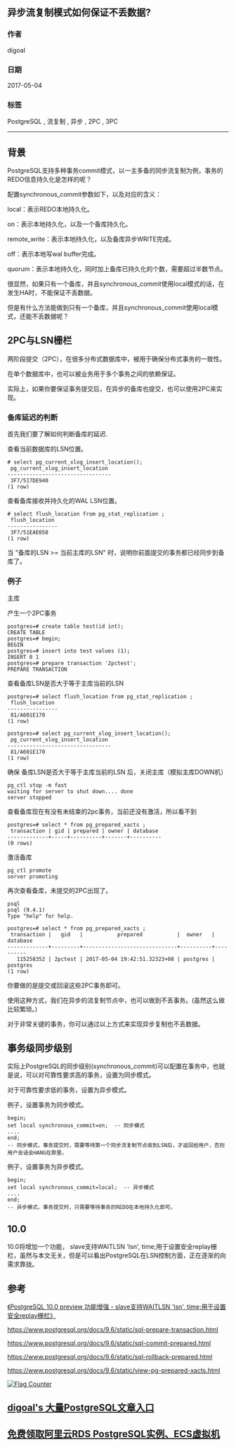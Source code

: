 ## 异步流复制模式如何保证不丢数据?  
                
### 作者                
digoal                
                
### 日期                
2017-05-04               
                
### 标签                
PostgreSQL , 流复制 , 异步 , 2PC , 3PC     
                
----                
                
## 背景    
PostgreSQL支持多种事务commit模式，以一主多备的同步流复制为例，事务的REDO信息持久化是怎样的呢？  
  
配置synchronous_commit参数如下，以及对应的含义：  
  
local：表示REDO本地持久化。  
  
on：表示本地持久化，以及一个备库持久化。  
  
remote_write：表示本地持久化，以及备库异步WRITE完成。  
  
off：表示本地写wal buffer完成。  
  
quorum：表示本地持久化，同时加上备库已持久化的个数，需要超过半数节点。  
  
很显然，如果只有一个备库，并且synchronous_commit使用local模式的话，在发生HA时，不能保证不丢数据。  
  
但是有什么方法能做到只有一个备库，并且synchronous_commit使用local模式，还能不丢数据呢？  
  
## 2PC与LSN栅栏  
两阶段提交（2PC），在很多分布式数据库中，被用于确保分布式事务的一致性。  
  
在单个数据库中，也可以被业务用于多个事务之间的依赖保证。  
  
实际上，如果你要保证事务提交后，在异步的备库也提交，也可以使用2PC来实现。  
  
### 备库延迟的判断  
首先我们要了解如何判断备库的延迟.  
  
查看当前数据库的LSN位置。  
  
```  
# select pg_current_xlog_insert_location();  
 pg_current_xlog_insert_location   
---------------------------------  
 3F7/517DE940  
(1 row)  
```  
  
查看备库接收并持久化的WAL LSN位置。  
  
```  
# select flush_location from pg_stat_replication ;  
 flush_location   
----------------  
 3F7/51EAE058  
(1 row)  
```  
  
当 "备库的LSN >= 当前主库的LSN" 时，说明你前面提交的事务都已经同步到备库了。  
  
### 例子  
主库  
  
产生一个2PC事务  
  
```  
postgres=# create table test(id int);  
CREATE TABLE  
postgres=# begin;  
BEGIN  
postgres=# insert into test values (1);  
INSERT 0 1  
postgres=# prepare transaction '2pctest';  
PREPARE TRANSACTION  
```  
  
查看备库LSN是否大于等于主库当前的LSN  
  
```  
postgres=# select flush_location from pg_stat_replication ;  
 flush_location   
----------------  
 81/A601E170  
(1 row)  
  
postgres=# select pg_current_xlog_insert_location();  
 pg_current_xlog_insert_location   
---------------------------------  
 81/A601E170  
(1 row)  
```  
  
确保 备库LSN是否大于等于主库当前的LSN 后，关闭主库（模拟主库DOWN机）  
  
```  
pg_ctl stop -m fast  
waiting for server to shut down.... done  
server stopped  
```  
  
查看备库现在有没有未结束的2pc事务，当前还没有激活，所以看不到  
  
```  
postgres=# select * from pg_prepared_xacts ;  
 transaction | gid | prepared | owner | database   
-------------+-----+----------+-------+----------  
(0 rows)  
```  
  
激活备库  
  
```  
pg_ctl promote  
server promoting  
```  
  
再次查看备库，未提交的2PC出现了。  
  
```  
psql  
psql (9.4.1)  
Type "help" for help.  
  
postgres=# select * from pg_prepared_xacts ;  
 transaction |   gid   |           prepared           |  owner   | database   
-------------+---------+------------------------------+----------+----------  
   115258352 | 2pctest | 2017-05-04 19:42:51.32323+08 | postgres | postgres  
(1 row)  
```  
  
你要做的是提交或回滚这些2PC事务即可。  
  
使用这种方式，我们在异步的流复制节点中，也可以做到不丢事务。(虽然这么做比较繁琐。)    
  
对于非常关键的事务，你可以通过以上方式来实现异步复制也不丢数据。  
  
## 事务级同步级别  
实际上PostgreSQL的同步级别(synchronous_commit)可以配置在事务中，也就是说，可以对可靠性要求高的事务，设置为同步模式。  
  
对于可靠性要求低的事务，设置为异步模式。  
  
例子，设置事务为同步模式。  
  
```  
begin;  
set local synchronous_commit=on;  -- 同步模式  
....  
end;  
-- 同步模式，事务提交时，需要等待第一个同步流复制节点收到LSN后，才返回给用户，否则用户会话会HANG在那里。  
```  
  
例子，设置事务为异步模式。  
  
```  
begin;  
set local synchronous_commit=local;  -- 异步模式  
....  
end;  
-- 异步模式，事务提交时，只需要等待事务的REDO在本地持久化即可。
```  
  
## 10.0
10\.0将增加一个功能， slave支持WAITLSN 'lsn', time;用于设置安全replay栅栏，虽然与本文无关，但是可以看出PostgreSQL在LSN控制方面，正在逐渐的向需求靠拢。  
    
## 参考  
[《PostgreSQL 10.0 preview 功能增强 - slave支持WAITLSN 'lsn', time;用于设置安全replay栅栏》](../201703/20170312_18.md)    
  
https://www.postgresql.org/docs/9.6/static/sql-prepare-transaction.html  
  
https://www.postgresql.org/docs/9.6/static/sql-commit-prepared.html  
  
https://www.postgresql.org/docs/9.6/static/sql-rollback-prepared.html  
  
https://www.postgresql.org/docs/9.6/static/view-pg-prepared-xacts.html  
  
  
<a rel="nofollow" href="http://info.flagcounter.com/h9V1"  ><img src="http://s03.flagcounter.com/count/h9V1/bg_FFFFFF/txt_000000/border_CCCCCC/columns_2/maxflags_12/viewers_0/labels_0/pageviews_0/flags_0/"  alt="Flag Counter"  border="0"  ></a>  
  
  
  
  
  
  
## [digoal's 大量PostgreSQL文章入口](https://github.com/digoal/blog/blob/master/README.md "22709685feb7cab07d30f30387f0a9ae")
  
  
## [免费领取阿里云RDS PostgreSQL实例、ECS虚拟机](https://free.aliyun.com/ "57258f76c37864c6e6d23383d05714ea")
  
